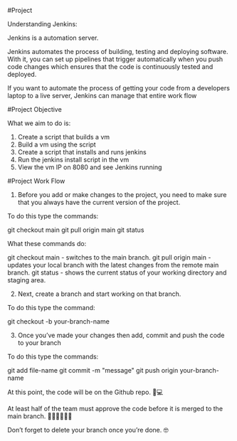 
#Project


Understanding Jenkins:

Jenkins is a automation server.

Jenkins automates the process of building, testing and deploying software. 
With it, you can set up pipelines that trigger automatically when you push 
code changes which ensures that the code is continuously tested and 
deployed.

If you want to automate the process of getting your code from a developers 
laptop to a live server, Jenkins can manage that entire work flow




#Project Objective

What we aim to do is:
1. Create a script that builds a vm
2. Build a vm using the script
3. Create a script that installs and runs jenkins
4. Run the jenkins install script in the vm
5. View the vm IP on 8080 and see Jenkins running





#Project Work Flow

1. Before you add or make changes to the project, you need to make sure 
that you always have the current version of the project.


To do this type the commands:

git checkout main
git pull origin main 
git status


What these commands do:

git checkout main  - switches to the main branch.
git pull origin main  - updates your local branch with the latest changes 
from the remote main branch.
git status -  shows the current status of your working directory and 
staging area.


2. Next, create a branch and start working on that branch.

To do this type the command:

git checkout -b your-branch-name



3. Once you’ve made your changes then add, commit and push the code to your 
branch 

To do this type the commands:

git add file-name
git commit -m "message"
git push origin your-branch-name



At this point, the code will be on the Github repo. 🎉💻

At least half of the team must approve the code before it is merged to the 
main branch. 
👨‍💻👩‍💻🧑‍💻

Don’t forget to delete your branch once you’re done. 🤓


